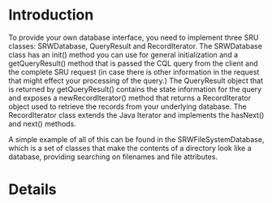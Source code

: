 # Introduction #

To provide your own database interface, you need to implement three SRU classes: SRWDatabase, QueryResult and RecordIterator.  The SRWDatabase class has an init() method you can use for general initialization and a getQueryResult() method that is passed the CQL query from the client and the complete SRU request (in case there is other information in the request that might effect your processing of the query.)  The QueryResult object that is returned by getQueryResult() contains the state information for the query and exposes a newRecordIterator() method that returns a RecordIterator object used to retrieve the records from your underlying database.  The RecordIterator class extends the Java Iterator and implements the hasNext() and next() methods.

A simple example of all of this can be found in the SRWFileSystemDatabase, which is a set of classes that make the contents of a directory look like a database, providing searching on filenames and file attributes.


# Details #